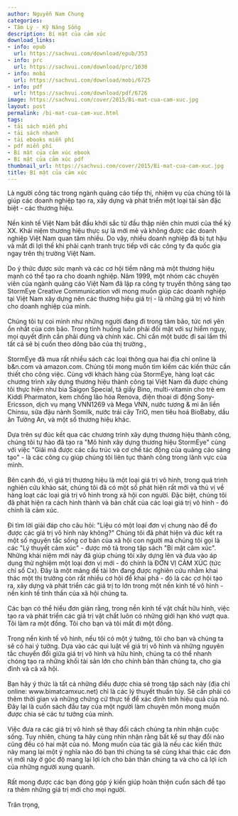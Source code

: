 ```yaml
---
author: Nguyễn Nam Chung
categories:
- Tâm Lý - Kỹ Năng Sống
description: Bí mật của cảm xúc
download_links:
- info: epub
  url: https://sachvui.com/download/epub/353
- info: prc
  url: https://sachvui.com/download/prc/1030
- info: mobi
  url: https://sachvui.com/download/mobi/6725
- info: pdf
  url: https://sachvui.com/download/pdf/6726
image: https://sachvui.com/cover/2015/Bi-mat-cua-cam-xuc.jpg
layout: post
permalink: /bi-mat-cua-cam-xuc.html
tags:
- tải sách miễn phí
- tải sách nhanh
- tải ebooks miễn phí
- pdf miễn phí
- Bí mật của cảm xúc ebook
- Bí mật của cảm xúc pdf
thumbnail_url: https://sachvui.com/cover/2015/Bi-mat-cua-cam-xuc.jpg
title: Bí mật của cảm xúc
---
```


 <div class="item-desc text-justify"> <p>Là người công tác trong ngành quảng cáo tiếp thị, nhiệm vụ của chúng tôi là giúp các doanh nghiệp tạo ra, xây dựng và phát triển một loại tài sản đặc biệt - các thương hiệu.<br><br>Nền kinh tế Việt Nam bắt đầu khởi sắc từ đầu thập niên chín mươi của thế kỷ XX. Khái niệm thương hiệu thực sự là mới mẻ và không được các doanh nghiệp Việt Nam quan tâm nhiều. Do vậy, nhiều doanh nghiệp đã bị tụt hậu và mất đi lợi thế khi phải cạnh tranh trực tiếp với các công ty đa quốc gia ngay trên thị trường Việt Nam.<br><br>Do ý thức được sức mạnh và các cơ hội tiềm năng mà một thương hiệu mạnh có thể tạo ra cho doanh nghiệp. Năm 1999, một nhóm các chuyên viên của ngành quảng cáo Việt Nam đã lập ra công ty truyền thông sáng tạo StormEye Creative Communication với mong muốn giúp các doanh nghiệp tại Việt Nam xây dựng nên các thương hiệu giá trị - là những giá trị vô hình cho doanh nghiệp của mình.<br><br>Chúng tôi tự coi mình như những người đang đi trong tâm bão, tức nơi yên ổn nhất của cơn bão. Trong tình huống luôn phải đối mặt với sự hiểm nguy, mọi quyết định cần phải đúng và chính xác. Chỉ cần một bước đi sai lầm thì tất cả sẽ bị cuốn theo dông bão của thị trường.,<br><br>StormEye đã mua rất nhiều sách các loại thông qua hai địa chỉ online là b&amp;n.com và amazon.com. Chúng tôi mong muốn tìm kiếm các kiến thức cần thiết cho công việc. Cùng với khách hàng của StormEye, hàng loạt các chương trình xây dựng thương hiệu thành công tại Việt Nam đã được chúng tôi thực hiện như bia Saigon Special, tã giấy Bino, multi-vitamin cho trẻ em Kiddi Pharmaton, kem chống lão hóa Renova, điện thoại di động Sony-Ericsson, dịch vụ mạng VNN1269 và Mega VNN, nước tương &amp; mì ăn liền Chinsu, sữa đậu nành Somilk, nước trái cây TriO, men tiêu hoá BioBaby, dầu ăn Tường An, và một số thương hiệu khác.<br><br>Dựa trên sự đúc kết qua các chương trình xây dựng thương hiệu thành công, chúng tôi tự hào đã tạo ra "Mô hình xây dựng thương hiệu StormEye" cùng với việc "Giải mã được các cấu trúc và cơ chế tác động của quảng cáo sáng tạo" - là các công cụ giúp chúng tôi liên tục thành công trong lãnh vực của mình.<br><br>Bên cạnh đó, vì giá trị thương hiệu là một loại giá trị vô hình, trong quá trình nghiên cứu khảo sát, chúng tôi đã có một số phát hiện rất mới và thú vị về hàng loạt các loại giá trị vô hình trong xã hội con người. Ðặc biệt, chúng tôi đã phát hiện ra cách hình thành và bản chất của các loại giá trị vô hình - đó chính là cảm xúc.<br><br>Ði tìm lời giải đáp cho câu hỏi: "Liệu có một loại đơn vị chung nào để đo được các giá trị vô hình này không?" Chúng tôi đã phát hiện và đúc kết ra một số nguyên tắc sống cơ bản của xã hội con người mà chúng tôi gọi là các "Lý thuyết cảm xúc" - được mô tả trong tập sách "Bí mật cảm xúc". Những khái niệm mới này đã giúp chúng tôi xây dựng lên và đưa vào áp dụng thử nghiệm một loại đơn vị mới - đó chính là ÐƠN VỊ CẢM XÚC (tức chỉ số Cx). Ðây là một mảng đề tài lớn đang được nghiên cứu nhằm khai thác một thị trường còn rất nhiều cơ hội để khai phá - đó là các cơ hội tạo ra, xây dựng và phát triển các giá trị to lớn trong một nền kinh tế vô hình - nền kinh tế tinh thần của xã hội chúng ta.<br><br>Các bạn có thể hiểu đơn giản rằng, trong nền kinh tế vật chất hữu hình, việc tạo ra và phát triển các giá trị vật chất luôn có những giới hạn khó vượt qua. Tôi làm ra một đồng. Tôi cho bạn và tôi mất đi một đồng.<br><br>Trong nền kinh tế vô hình, nếu tôi có một ý tưởng, tôi cho bạn và chúng ta sẽ có hai ý tưởng. Dựa vào các qui luật về giá trị vô hình và những nguyên tắc chuyển đổi giữa giá trị vô hình và hữu hình, chúng ta có thể nhanh chóng tạo ra những khối tài sản lớn cho chính bản thân chúng ta, cho gia đình và cả xã hội.<br><br>Bạn hãy ý thức là tất cả những điều được chia sẻ trong tập sách này (địa chỉ online: www.bimatcamxuc.net) chỉ là các lý thuyết thuần túy. Sẽ cần phải có thêm thời gian và những chứng cứ thực tế để xác định tính hiệu quả của nó. Ðây lại là cuốn sách đầu tay của một người làm chuyên môn mong muốn được chia sẻ các tư tưởng của mình.<br><br>Việc đưa ra các giá trị vô hình sẽ thay đổi cách chúng ta nhìn nhận cuộc sống. Tuy nhiên, chúng ta hãy cùng nhìn nhận rằng bất kể sự thay đổi nào cũng đều có hai mặt của nó. Mong muốn của tác giả là nếu các kiến thức này mang lại một ý nghĩa nào đó bạn thì chúng ta sẽ cùng khai thác các đơn vị mới này ở góc độ mang lại lợi ích cho bản thân chúng ta và cho cả lợi ích của những người xung quanh.<br><br>Rất mong được các bạn đóng góp ý kiến giúp hoàn thiện cuốn sách để tạo ra thêm những giá trị mới cho mọi người.<br><br>Trân trọng,</p> </div>